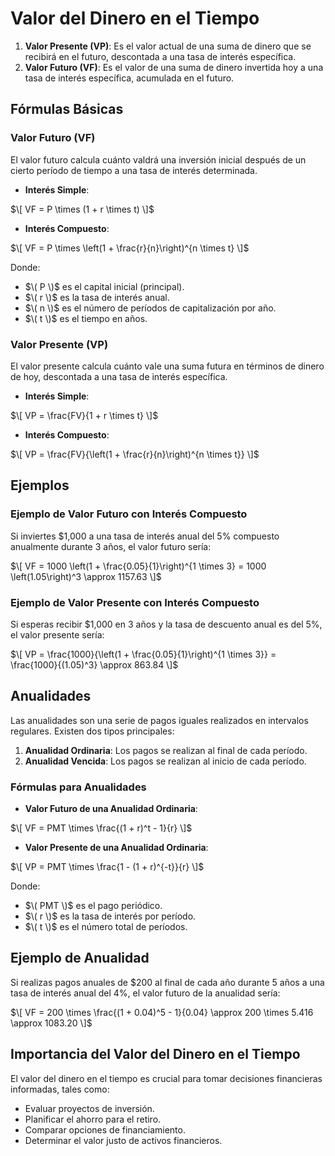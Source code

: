 # Valor del Dinero en el Tiempo

1. **Valor Presente (VP)**: Es el valor actual de una suma de dinero que se recibirá en el futuro, descontada a una tasa de interés específica.
2. **Valor Futuro (VF)**: Es el valor de una suma de dinero invertida hoy a una tasa de interés específica, acumulada en el futuro.

## Fórmulas Básicas

### Valor Futuro (VF)

El valor futuro calcula cuánto valdrá una inversión inicial después de un cierto período de tiempo a una tasa de interés determinada.

- **Interés Simple**:

$\[ VF = P \times (1 + r \times t) \]$

- **Interés Compuesto**:

$\[ VF = P \times \left(1 + \frac{r}{n}\right)^{n \times t} \]$

Donde:
- $\( P \)$ es el capital inicial (principal).
- $\( r \)$ es la tasa de interés anual.
- $\( n \)$ es el número de períodos de capitalización por año.
- $\( t \)$ es el tiempo en años.

### Valor Presente (VP)

El valor presente calcula cuánto vale una suma futura en términos de dinero de hoy, descontada a una tasa de interés específica.

- **Interés Simple**:

$\[ VP = \frac{FV}{1 + r \times t} \]$

- **Interés Compuesto**:

$\[ VP = \frac{FV}{\left(1 + \frac{r}{n}\right)^{n \times t}} \]$

## Ejemplos

### Ejemplo de Valor Futuro con Interés Compuesto

Si inviertes $1,000 a una tasa de interés anual del 5% compuesto anualmente durante 3 años, el valor futuro sería:

$\[ VF = 1000 \left(1 + \frac{0.05}{1}\right)^{1 \times 3} = 1000 \left(1.05\right)^3 \approx 1157.63 \]$

### Ejemplo de Valor Presente con Interés Compuesto

Si esperas recibir $1,000 en 3 años y la tasa de descuento anual es del 5%, el valor presente sería:

$\[ VP = \frac{1000}{\left(1 + \frac{0.05}{1}\right)^{1 \times 3}} = \frac{1000}{(1.05)^3} \approx 863.84 \]$

## Anualidades

Las anualidades son una serie de pagos iguales realizados en intervalos regulares. Existen dos tipos principales:

1. **Anualidad Ordinaria**: Los pagos se realizan al final de cada período.
2. **Anualidad Vencida**: Los pagos se realizan al inicio de cada período.

### Fórmulas para Anualidades

- **Valor Futuro de una Anualidad Ordinaria**:

$\[ VF = PMT \times \frac{(1 + r)^t - 1}{r} \]$

- **Valor Presente de una Anualidad Ordinaria**:

$\[ VP = PMT \times \frac{1 - (1 + r)^{-t}}{r} \]$

Donde:
- $\( PMT \)$ es el pago periódico.
- $\( r \)$ es la tasa de interés por período.
- $\( t \)$ es el número total de períodos.

## Ejemplo de Anualidad

Si realizas pagos anuales de $200 al final de cada año durante 5 años a una tasa de interés anual del 4%, el valor futuro de la anualidad sería:

$\[ VF = 200 \times \frac{(1 + 0.04)^5 - 1}{0.04} \approx 200 \times 5.416 \approx 1083.20 \]$

## Importancia del Valor del Dinero en el Tiempo

El valor del dinero en el tiempo es crucial para tomar decisiones financieras informadas, tales como:
- Evaluar proyectos de inversión.
- Planificar el ahorro para el retiro.
- Comparar opciones de financiamiento.
- Determinar el valor justo de activos financieros.

